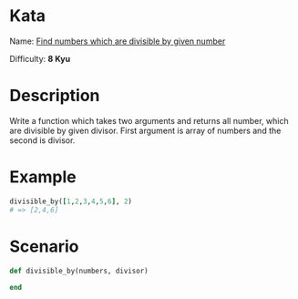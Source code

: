 # Kata
Name: [Find numbers which are divisible by given number](https://www.codewars.com/kata/find-numbers-which-are-divisible-by-given-number)

Difficulty: **8 Kyu**

# Description
Write a function which takes two arguments and returns all number, which are divisible by given divisor. First argument is array of numbers and the second is divisor.

# Example
```ruby
divisible_by([1,2,3,4,5,6], 2)
# => [2,4,6]
```

# Scenario
```ruby
def divisible_by(numbers, divisor)
  
end
```
